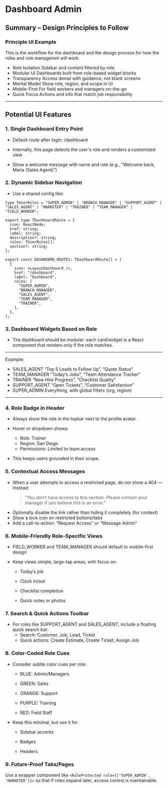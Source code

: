 # Dashboard Admin

## Summary – Design Principles to Follow

### Principle UI Example

This is the workflow for the dashboard and the design process for how the roles and role managemnt will work.

- Role Isolation Sidebar and content filtered by role
- Modular UI Dashboards built from role-based widget blocks
- Transparency Access denial with guidance, not blank screens
- Mental Model Show role, region, and scope in UI
- Mobile-First For field workers and managers on-the-go
- Quick Focus Actions and info that match job responsibility

---

## Potential UI Features

### 1. Single Dashboard Entry Point

- Default route after login: /dashboard

- Internally, this page detects the user's role and renders a customized view

- Show a welcome message with name and role (e.g., “Welcome back, Maria (Sales Agent)”)

### 2. Dynamic Sidebar Navigation

- Use a shared config like:

```
type TUserRoles = "SUPER_ADMIN" | "BRANCH_MANAGER" | "SUPPORT_AGENT" | "SALES_AGENT" | "MARKETER" | "TRAINER" | "TEAM_MANAGER" | "FIELD_WORKER";
```

```
export type TDashboardRoute = {
  icon: ReactNode;
  href: string;
  label: string;
  description?: string;
  roles: TUserRoles[];
  section?: string;
};
```

```
export const DASHBOARD_ROUTES: TDashboardRoute[] = [
  {
    icon: <LayoutDashboard />,
    href: "/dashboard",
    label: "Dashboard",
    roles: [
      "SUPER_ADMIN",
      "BRANCH_MANAGER",
      "SALES_AGENT",
      "TEAM_MANAGER",
      "TRAINER",
    ],
  },
];
```

### 3. Dashboard Widgets Based on Role

- The dashboard should be modular: each card/widget is a React component that renders only if the role matches.

---

Example:

- SALES_AGENT “Top 5 Leads to Follow Up”, “Quote Status”
- TEAM_MANAGER “Today’s Jobs”, “Team Attendance Tracker”
- TRAINER “New Hire Progress”, “Checklist Quality”
- SUPPORT_AGENT “Open Tickets”, “Customer Satisfaction”
- SUPER_ADMIN Everything, with global filters (org, region)

---

### 4. Role Badge in Header

- Always show the role in the topbar next to the profile avatar.

- Hover or dropdown shows:
  - Role: Trainer
  - Region: San Diego
  - Permissions: Limited to team access

- This keeps users grounded in their scope.

### 5. Contextual Access Messages

- When a user attempts to access a restricted page, do not show a 404 — instead:
  > “You don’t have access to this section. Please contact your manager if you believe this is an error.”
- Optionally disable the link rather than hiding it completely (for context)
- Show a lock icon on restricted buttons/tabs
- Add a call-to-action: “Request Access” or “Message Admin”

### 6. Mobile-Friendly Role-Specific Views

- FIELD_WORKER and TEAM_MANAGER should default to mobile-first design

- Keep views simple, large-tap areas, with focus on:
  - Today’s job

  - Clock in/out

  - Checklist completion

  - Quick notes or photos

### 7. Search & Quick Actions Toolbar

- For roles like SUPPORT_AGENT and SALES_AGENT, include a floating quick search bar:
  - Search: Customer, Job, Lead, Ticket
  - Quick actions: Create Estimate, Create Ticket, Assign Job

### 8. Color-Coded Role Cues

- Consider subtle color cues per role:
  - BLUE: Admin/Managers

  - GREEN: Sales

  - ORANGE: Support

  - PURPLE: Training

  - RED: Field Staff

- Keep this minimal, but use it for:
  - Sidebar accents

  - Badges

  - Headers

### 9. Future-Proof Tabs/Pages

Use a wrapper component like `<RoleProtected role={['SUPER_ADMIN', 'MARKETER']}>` so that if roles expand later, access control is maintainable.
